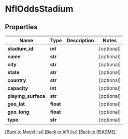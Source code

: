 # NflOddsStadium

## Properties
Name | Type | Description | Notes
------------ | ------------- | ------------- | -------------
**stadium_id** | **int** |  | [optional] 
**name** | **str** |  | [optional] 
**city** | **str** |  | [optional] 
**state** | **str** |  | [optional] 
**country** | **str** |  | [optional] 
**capacity** | **int** |  | [optional] 
**playing_surface** | **str** |  | [optional] 
**geo_lat** | **float** |  | [optional] 
**geo_long** | **float** |  | [optional] 
**type** | **str** |  | [optional] 

[[Back to Model list]](../README.md#documentation-for-models) [[Back to API list]](../README.md#documentation-for-api-endpoints) [[Back to README]](../README.md)

